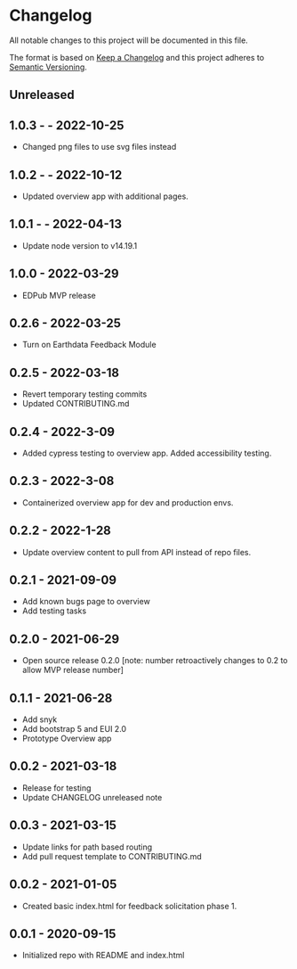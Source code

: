 # Changelog

All notable changes to this project will be documented in this file.

The format is based on [Keep a Changelog](http://keepachangelog.com/en/1.0.0/)
and this project adheres to [Semantic Versioning](http://semver.org/spec/v2.0.0.html).

## Unreleased

<!-- Unreleased changes can be added here. -->

## 1.0.3 - - 2022-10-25

- Changed png files to use svg files instead

## 1.0.2 - - 2022-10-12

- Updated overview app with additional pages.

## 1.0.1 - - 2022-04-13

- Update node version to v14.19.1

## 1.0.0 - 2022-03-29

- EDPub MVP release

## 0.2.6 - 2022-03-25

- Turn on Earthdata Feedback Module

## 0.2.5 - 2022-03-18

- Revert temporary testing commits
- Updated CONTRIBUTING.md

## 0.2.4 - 2022-3-09

- Added cypress testing to overview app.  Added accessibility testing.

## 0.2.3 - 2022-3-08

- Containerized overview app for dev and production envs.

## 0.2.2 - 2022-1-28

- Update overview content to pull from API instead of repo files.

## 0.2.1 - 2021-09-09

- Add known bugs page to overview
- Add testing tasks

## 0.2.0 - 2021-06-29

- Open source release 0.2.0 [note: number retroactively changes to 0.2 to allow MVP release number]

## 0.1.1 - 2021-06-28

- Add snyk
- Add bootstrap 5 and EUI 2.0
- Prototype Overview app

## 0.0.2 - 2021-03-18

- Release for testing
- Update CHANGELOG unreleased note

## 0.0.3 - 2021-03-15

- Update links for path based routing
- Add pull request template to CONTRIBUTING.md

## 0.0.2 - 2021-01-05

- Created basic index.html for feedback solicitation phase 1.

## 0.0.1 - 2020-09-15

- Initialized repo with README and index.html
